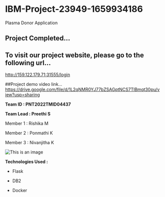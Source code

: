 # IBM-Project-23949-1659934186
Plasma Donor Application


## Project Completed...

## To visit our project website, please go to the following url...
 http://159.122.179.71:31555/login


##Project demo video link...
https://drive.google.com/file/d/1L2qNMR0YJ77bZSAGptNCS7TlBmqt30pu/view?usp=sharing


**Team ID : PNT2022TMID04437**


**Team Lead : Preethi S**

Member 1  : Rishika M 

Member 2  : Ponmathi K

Member 3  : Nivanjitha K


![This is an image](https://plasmaapp.s3.jp-tok.cloud-object-storage.appdomain.cloud/help.jpg )


**Technologies Used :**

   * Flask
   
   * DB2
   
   + Docker 
   
   

